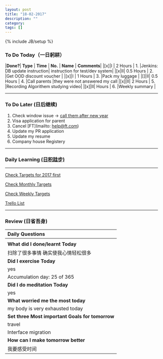 ```yaml
---
layout: post
title: "18-02-2017"
description: ""
category: 
tags: []
---
```

{% include JB/setup %}

### To Do Today（一日躬耕）

|**Done?**| **Type** | **Time**   | **No.** | **Name** | **Comments**|
|[x]|I | 2 Hours    | 1. |Jenkins: DB update instruction| instruction for test/dev system| 
|[x|II| 0.5 Hours  | 2. |Get OOD discount voucher |
|[x]|I | 1 Hours    | 3. |Pack my luggage |
|[]|II| 0.5 Hours  | 4. |Call parents |they were not answered my call
|[x]|II| 2 Hours    | 5. |Recording Algorithem studying video| 
|[x]|II|  Hours     | 6. |Weekly summary | 

---

### To Do Later (日后继续) 

1. Check window issue -> [call them after new year](http://neil526.tripod.com/) 
2. Visa application for parent
3. Cancel [FT](mailto: help@ft.com)
4. Update my PR application 
5. Update my resume 
7. Company house Registery

---

### Daily Learning [(日积跬步)](https://yitianxu.github.io/2017/01/05/learning-summary)


---

[Check Targets for 2017 first](https://yitianxu.github.io/2016/12/30/resolution-for-2017)

[Check Monthly Targets](https://yitianxu.github.io/pages/monthly%20targets/Monthly)

[Check Weekly Targets](https://yitianxu.github.io/pages/weekly%20targets/Weekly%20Targets) 

[Trello List](https://yitianxu.github.io/2016/12/30/resolution-for-2017)


---

### Review (日省吾身)

| Daily Questions                   |                                           
|:----------------------------------|
|                                   |
| **What did I done/learnt Today**| 
| 扫除了很多事情 确实使我心情轻松很多  |
| **Did I exercise Today**|          
|  yes   |
| Accumulation day: 25 of 365   |
| **Did I do meditation Today**|          
|  yes   |
|**What worried me the most today**|
|  my body is very exhausted today                       |
|**Set three Most important Goals for tomorrow**|
| travel      |
| Interface migration   |
|**How can I make tomorrow better**|
|  我要感受时间    |